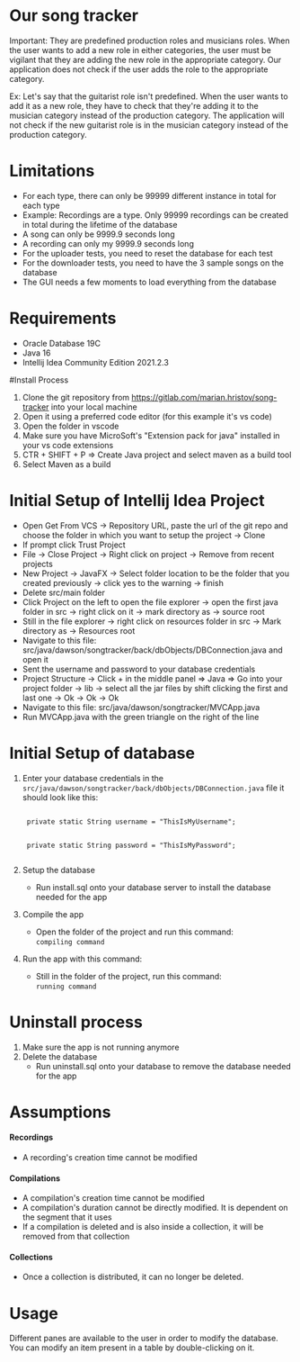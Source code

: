 # Our song tracker

Important: They are predefined production roles and musicians roles. When the user wants to add a new role in either categories,
the user must be vigilant that they are adding the new role in the appropriate category. Our application does not check
if the user adds the role to the appropriate category.

Ex: Let's say that the guitarist role isn't predefined. When the user wants to add it as a new role, they have to check
that they're adding it to the musician category instead of the production category. The application will not check if
the new guitarist role is in the musician category instead of the production category.

# Limitations

- For each type, there can only be 99999 different instance in total for each type
- Example: Recordings are a type. Only 99999 recordings can be created in total during the lifetime of the database
- A song can only be 9999.9 seconds long
- A recording can only my 9999.9 seconds long
- For the uploader tests, you need to reset the database for each test
- For the downloader tests, you need to have the 3 sample songs on the database
- The GUI needs a few moments to load everything from the database

# Requirements

- Oracle Database 19C
- Java 16
- Intellij Idea Community Edition 2021.2.3

#Install Process

1. Clone the git repository from https://gitlab.com/marian.hristov/song-tracker into your local machine
2. Open it using a preferred code editor (for this example it's vs code)
3. Open the folder in vscode
4. Make sure you have MicroSoft's "Extension pack for java" installed in your vs code extensions
5. CTR + SHIFT + P => Create Java project and select maven as a build tool
6. Select Maven as a build

# Initial Setup of Intellij Idea Project


- Open Get From VCS -> Repository URL, paste the url of the git repo and choose the folder in which you want to setup the project -> Clone
- If prompt click Trust Project 
- File -> Close Project -> Right click on project -> Remove from recent projects 
- New Project -> JavaFX -> Select folder location to be the folder that you created previously -> click yes to the warning -> finish 
- Delete src/main folder 
- Click Project on the left to open the file explorer -> open the first java folder in src -> right click on it -> mark directory as -> source root 
- Still in the file explorer -> right click on resources folder in src -> Mark directory as -> Resources root 
- Navigate to this file: src/java/dawson/songtracker/back/dbObjects/DBConnection.java and open it 
- Sent the username and password to your database credentials 
- Project Structure -> Click + in the middle panel => Java => Go into your project folder -> lib -> select all the jar files by shift clicking the first and last one -> Ok -> Ok -> Ok 
- Navigate to this file: src/java/dawson/songtracker/MVCApp.java 
- Run MVCApp.java with the green triangle on the right of the line

# Initial Setup of database

1. Enter your database credentials in the <code>src/java/dawson/songtracker/back/dbObjects/DBConnection.java</code> file it should look like this:
    
    <code>
    private static String username = "ThisIsMyUsername";
    <br>
    private static String password = "ThisIsMyPassword";
    </code>
2. Setup the database
    - Run install.sql onto your database server to install the database needed for the app
3. Compile the app
    - Open the folder of the project and run this command:  
    <code>compiling command</code>
4. Run the app with this command: 
    - Still in the folder of the project, run this command:  
    <code>running command</code>

# Uninstall process

1. Make sure the app is not running anymore
2. Delete the database
    - Run uninstall.sql onto your database to remove the database needed for the app
# Assumptions

#### Recordings
- A recording's creation time cannot be modified

#### Compilations
- A compilation's creation time cannot be modified
- A compilation's duration cannot be directly modified. It is dependent on the segment that it uses
- If a compilation is deleted and is also inside a collection, it will be removed from that collection

#### Collections
- Once a collection is distributed, it can no longer be deleted.

# Usage
Different panes are available to the user in order to modify the database. You can modify an item present in a table by double-clicking on it.
